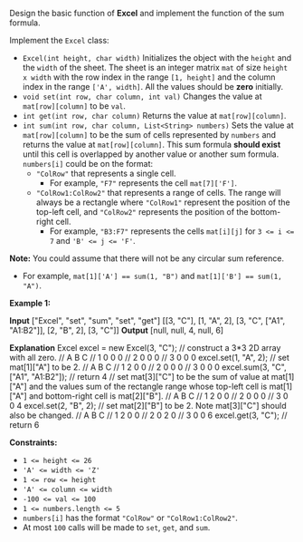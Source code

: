 
Design the basic function of  **Excel**  and implement the function of the sum formula.

Implement the  `Excel`  class:

-   `Excel(int height, char width)`  Initializes the object with the  `height`  and the  `width`  of the sheet. The sheet is an integer matrix  `mat`  of size  `height x width`  with the row index in the range  `[1, height]`  and the column index in the range  `['A', width]`. All the values should be  **zero**  initially.
-   `void set(int row, char column, int val)`  Changes the value at  `mat[row][column]`  to be  `val`.
-   `int get(int row, char column)`  Returns the value at  `mat[row][column]`.
-   `int sum(int row, char column, List<String> numbers)`  Sets the value at  `mat[row][column]`  to be the sum of cells represented by  `numbers`  and returns the value at  `mat[row][column]`. This sum formula  **should exist**  until this cell is overlapped by another value or another sum formula.  `numbers[i]`  could be on the format:
    -   `"ColRow"`  that represents a single cell.
        -   For example,  `"F7"`  represents the cell  `mat[7]['F']`.
    -   `"ColRow1:ColRow2"`  that represents a range of cells. The range will always be a rectangle where  `"ColRow1"`  represent the position of the top-left cell, and  `"ColRow2"`  represents the position of the bottom-right cell.
        -   For example,  `"B3:F7"`  represents the cells  `mat[i][j]`  for  `3 <= i <= 7`  and  `'B' <= j <= 'F'`.

**Note:**  You could assume that there will not be any circular sum reference.

-   For example,  `mat[1]['A'] == sum(1, "B")`  and  `mat[1]['B'] == sum(1, "A")`.

**Example 1:**

**Input**
["Excel", "set", "sum", "set", "get"]
[[3, "C"], [1, "A", 2], [3, "C", ["A1", "A1:B2"]], [2, "B", 2], [3, "C"]]
**Output**
[null, null, 4, null, 6]

**Explanation**
Excel excel = new Excel(3, "C");
// construct a 3*3 2D array with all zero.
//   A B C
// 1 0 0 0
// 2 0 0 0
// 3 0 0 0
excel.set(1, "A", 2);
// set mat[1]["A"] to be 2.
//   A B C
// 1 2 0 0
// 2 0 0 0
// 3 0 0 0
excel.sum(3, "C", ["A1", "A1:B2"]); // return 4
// set mat[3]["C"] to be the sum of value at mat[1]["A"] and the values sum of the rectangle range whose top-left cell is mat[1]["A"] and bottom-right cell is mat[2]["B"].
//   A B C
// 1 2 0 0
// 2 0 0 0
// 3 0 0 4
excel.set(2, "B", 2);
// set mat[2]["B"] to be 2. Note mat[3]["C"] should also be changed.
//   A B C
// 1 2 0 0
// 2 0 2 0
// 3 0 0 6
excel.get(3, "C"); // return 6

**Constraints:**

-   `1 <= height <= 26`
-   `'A' <= width <= 'Z'`
-   `1 <= row <= height`
-   `'A' <= column <= width`
-   `-100 <= val <= 100`
-   `1 <= numbers.length <= 5`
-   `numbers[i]`  has the format  `"ColRow"`  or  `"ColRow1:ColRow2"`.
-   At most  `100`  calls will be made to  `set`,  `get`, and  `sum`.